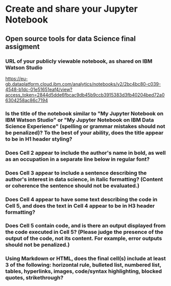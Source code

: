 # Create and share your Jupyter Notebook

## Open source tools for data Science final assigment

### URL of your publicly viewable notebook, as shared on IBM Watson Studio

https://eu-gb.dataplatform.cloud.ibm.com/analytics/notebooks/v2/2bc4bc80-c039-4548-b1dc-01e51651eaf4/view?access_token=2844d5dde6fbcac9db45b9ccb3915383d3fb40204bed72a06304258ac86c7194

### Is the title of the notebook similar to "My Jupyter Notebook on IBM Watson Studio" or "My Jupyter Notebook on IBM Data Science Experience" (spelling or grammar mistakes should not be penalized)? To the best of your ability, does the title appear to be in H1 header styling?

### Does Cell 2 appear to include the author's name in bold, as well as an occupation in a separate line below in regular font?

### Does Cell 3 appear to include a sentence describing the author's interest in data science, in italic formatting? (Content or coherence the sentence should not be evaluated.)

### Does Cell 4 appear to have some text describing the code in Cell 5, and does the text in Cell 4 appear to be in H3 header formatting?

### Does Cell 5 contain code, and is there an output displayed from the code executed in Cell 5? (Please judge the presence of the output of the code, not its content. For example, error outputs should not be penalized.)

### Using Markdown or HTML, does the final cell(s) include at least 3 of the following: horizontal rule, bulleted list, numbered list, tables, hyperlinks, images, code/syntax highlighting, blocked quotes, strikethrough?

